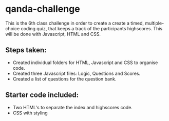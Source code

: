 # qanda-challenge

This is the 6th class challenge in order to create a create a timed, multiple-choice coding quiz, that keeps a track of the participants highscores. This will be done with Javascript, HTML and CSS.

## Steps taken:

- Created individual folders for HTML, Javascript and CSS to organise code.
- Created three Javascript files: Logic, Questions and Scores.
- Created a list of questions for the question bank.

## Starter code included:
- Two HTML's to separate the index and highscores code.
- CSS with styling 